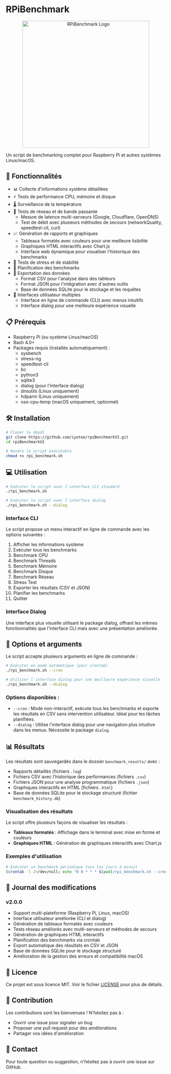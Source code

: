 # RPiBenchmark

<div align="center">
  <img src="https://raw.githubusercontent.com/iyotee/rpiBenchmarkV2/main/logo.png" alt="RPiBenchmark Logo" width="400">
</div>

Un script de benchmarking complet pour Raspberry Pi et autres systèmes Linux/macOS.

## 🚀 Fonctionnalités

- 📊 Collecte d'informations système détaillées
- ⚡ Tests de performance CPU, mémoire et disque
- 🌡️ Surveillance de la température
- 📶 Tests de réseau et de bande passante
  - Mesure de latence multi-serveurs (Google, Cloudflare, OpenDNS)
  - Test de débit avec plusieurs méthodes de secours (networkQuality, speedtest-cli, curl)
- 📈 Génération de rapports et graphiques
  - Tableaux formatés avec couleurs pour une meilleure lisibilité
  - Graphiques HTML interactifs avec Chart.js
  - Interface web dynamique pour visualiser l'historique des benchmarks
- 🔄 Tests de stress et de stabilité
- 📅 Planification des benchmarks
- 💾 Exportation des données
  - Format CSV pour l'analyse dans des tableurs
  - Format JSON pour l'intégration avec d'autres outils
  - Base de données SQLite pour le stockage et les requêtes
- 📱 Interfaces utilisateur multiples
  - Interface en ligne de commande (CLI) avec menus intuitifs
  - Interface dialog pour une meilleure expérience visuelle

## 📋 Prérequis

- Raspberry Pi (ou système Linux/macOS)
- Bash 4.0+
- Packages requis (installés automatiquement) :
  - sysbench
  - stress-ng
  - speedtest-cli
  - bc
  - python3
  - sqlite3
  - dialog (pour l'interface dialog)
  - dnsutils (Linux uniquement)
  - hdparm (Linux uniquement)
  - osx-cpu-temp (macOS uniquement, optionnel)

## 🛠️ Installation

```bash
# Cloner le dépôt
git clone https://github.com/iyotee/rpiBenchmarkV2.git
cd rpiBenchmarkV2

# Rendre le script exécutable
chmod +x rpi_benchmark.sh
```

## 💻 Utilisation

```bash
# Exécuter le script avec l'interface CLI standard
./rpi_benchmark.sh

# Exécuter le script avec l'interface dialog
./rpi_benchmark.sh --dialog
```

### Interface CLI

Le script propose un menu interactif en ligne de commande avec les options suivantes :
1. Afficher les informations système
2. Exécuter tous les benchmarks
3. Benchmark CPU
4. Benchmark Threads
5. Benchmark Mémoire
6. Benchmark Disque
7. Benchmark Réseau
8. Stress Test
9. Exporter les résultats (CSV et JSON)
10. Planifier les benchmarks
11. Quitter

### Interface Dialog

Une interface plus visuelle utilisant le package dialog, offrant les mêmes fonctionnalités que l'interface CLI mais avec une présentation améliorée.

## 🔧 Options et arguments

Le script accepte plusieurs arguments en ligne de commande :

```bash
# Exécuter en mode automatique (pour crontab)
./rpi_benchmark.sh --cron

# Utiliser l'interface dialog pour une meilleure expérience visuelle
./rpi_benchmark.sh --dialog
```

### Options disponibles :

- `--cron` : Mode non-interactif, exécute tous les benchmarks et exporte les résultats en CSV sans intervention utilisateur. Idéal pour les tâches planifiées.
- `--dialog` : Utilise l'interface dialog pour une navigation plus intuitive dans les menus. Nécessite le package `dialog`.

## 📊 Résultats

Les résultats sont sauvegardés dans le dossier `benchmark_results/` avec :
- Rapports détaillés (fichiers `.log`)
- Fichiers CSV avec l'historique des performances (fichiers `.csv`)
- Fichiers JSON pour une analyse programmatique (fichiers `.json`)
- Graphiques interactifs en HTML (fichiers `.html`)
- Base de données SQLite pour le stockage structuré (fichier `benchmark_history.db`)

### Visualisation des résultats

Le script offre plusieurs façons de visualiser les résultats :
- **Tableaux formatés** : Affichage dans le terminal avec mise en forme et couleurs
- **Graphiques HTML** : Génération de graphiques interactifs avec Chart.js

### Exemples d'utilisation

```bash
# Exécuter un benchmark périodique tous les jours à minuit
(crontab -l 2>/dev/null; echo "0 0 * * * $(pwd)/rpi_benchmark.sh --cron") | crontab -
```

## 📝 Journal des modifications

### v2.0.0
- Support multi-plateforme (Raspberry Pi, Linux, macOS)
- Interface utilisateur améliorée (CLI et dialog)
- Génération de tableaux formatés avec couleurs
- Tests réseau améliorés avec multi-serveurs et méthodes de secours
- Génération de graphiques HTML interactifs
- Planification des benchmarks via crontab
- Export automatique des résultats en CSV et JSON
- Base de données SQLite pour le stockage structuré
- Amélioration de la gestion des erreurs et compatibilité macOS

## 📄 Licence

Ce projet est sous licence MIT. Voir le fichier [LICENSE](LICENSE) pour plus de détails.

## 🤝 Contribution

Les contributions sont les bienvenues ! N'hésitez pas à :
- Ouvrir une issue pour signaler un bug
- Proposer une pull request pour des améliorations
- Partager vos idées d'amélioration

## 📧 Contact

Pour toute question ou suggestion, n'hésitez pas à ouvrir une issue sur GitHub. 